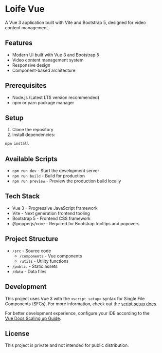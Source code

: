 # Loife Vue

A Vue 3 application built with Vite and Bootstrap 5, designed for video content management.

## Features

- Modern UI built with Vue 3 and Bootstrap 5
- Video content management system
- Responsive design
- Component-based architecture

## Prerequisites

- Node.js (Latest LTS version recommended)
- npm or yarn package manager

## Setup

1. Clone the repository
2. Install dependencies:
```bash
npm install
```

## Available Scripts

- `npm run dev` - Start the development server
- `npm run build` - Build for production
- `npm run preview` - Preview the production build locally

## Tech Stack

- Vue 3 - Progressive JavaScript framework
- Vite - Next generation frontend tooling
- Bootstrap 5 - Frontend CSS framework
- @popperjs/core - Required for Bootstrap tooltips and popovers

## Project Structure

- `/src` - Source code
  - `/components` - Vue components
  - `/utils` - Utility functions
- `/public` - Static assets
- `/data` - Data files

## Development

This project uses Vue 3 with the `<script setup>` syntax for Single File Components (SFCs). For more information, check out the [script setup docs](https://v3.vuejs.org/api/sfc-script-setup.html#sfc-script-setup).

For better development experience, configure your IDE according to the [Vue Docs Scaling up Guide](https://vuejs.org/guide/scaling-up/tooling.html#ide-support).

## License

This project is private and not intended for public distribution.
